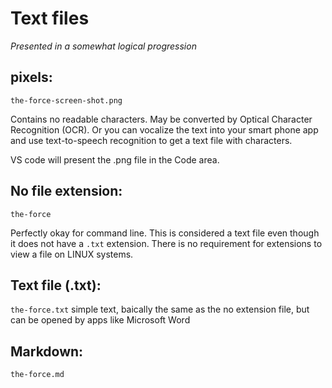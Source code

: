 # Text files

_Presented in a somewhat logical progression_
## pixels: 

`the-force-screen-shot.png` 

Contains no readable characters. May be converted by Optical Character Recognition (OCR). Or you can vocalize the text into your smart phone app and use text-to-speech recognition to get a text file with characters.

VS code will present the .png file in the Code area.

## No file extension: 

`the-force` 

Perfectly okay for command line. This is considered a text file even though it does not have a `.txt` extension.  There is no requirement for extensions to view a file on LINUX systems.

## Text file (.txt):
 `the-force.txt` simple text, baically the same as the no extension file, but can be opened by apps like Microsoft Word

## Markdown: 

`the-force.md`

